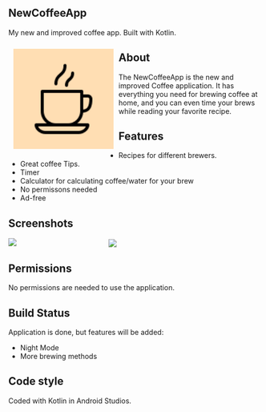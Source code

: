 ## NewCoffeeApp
My new and improved coffee app. Built with Kotlin.

<img src="/app/src/main/ic_launcher-playstore.png" align="left" width="200" hspace="10" vspace="10">


## About
The NewCoffeeApp is the new and improved Coffee application. It has everything you need for brewing coffee at home, and you can even time your brews while reading your favorite recipe. 

## Features
- Recipes for different brewers.
- Great coffee Tips.
- Timer
- Calculator for calculating coffee/water for your brew
- No permissons needed
- Ad-free

## Screenshots

[<img src="/app/src/main/res/readme/Screenshot%20Menu.PNG" align="left" width="200">](/app/src/main/res/readme/Screenshot%20Menu.PNG)
[<img src="/app/src/main/res/readme/Screenshot%20v60.PNG" align="center" width="200">](/app/src/main/res/readme/Screenshot%20v60.PNG)


## Permissions
No permissions are needed to use the application.

## Build Status
Application is done, but features will be added:
- Night Mode
- More brewing methods

## Code style
Coded with Kotlin in Android Studios.
